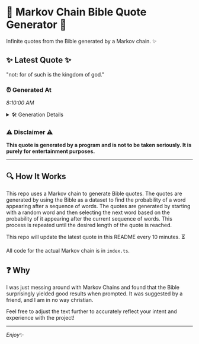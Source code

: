 # 📖 Markov Chain Bible Quote Generator 📖

Infinite quotes from the Bible generated by a Markov chain. ✨

## ✨ Latest Quote ✨
"not: for of such is the kingdom of god."

### ⏰ Generated At
*8:10:00 AM*

<details>
    <summary>🛠️ Generation Details</summary>
    <p>
        <strong>🌱 Seed:</strong> not:<br>
        <strong>🔄 Iterations:</strong> 8<br>
        <strong>📜 Context History:</strong><br>[ not: ]: for<br>[ not:, for ]: of<br>[ not:, for, of ]: such<br>[ not:, for, of, such ]: is<br>[ not:, for, of, such, is ]: the<br>[ not:, for, of, such, is, the ]: kingdom<br>[ for, of, such, is, the, kingdom ]: of<br>[ of, such, is, the, kingdom, of ]: god.<br>
    </p>
</details>

### ⚠️ Disclaimer ⚠️
**This quote is generated by a program and is not to be taken seriously. It is purely for entertainment purposes.**

---

## 🔍 How It Works

This repo uses a Markov chain to generate Bible quotes. The quotes are generated by using the Bible as a dataset to find the probability of a word appearing after a sequence of words. The quotes are generated by starting with a random word and then selecting the next word based on the probability of it appearing after the current sequence of words. This process is repeated until the desired length of the quote is reached.

This repo will update the latest quote in this README every 10 minutes. ⏳

All code for the actual Markov chain is in `index.ts`.

## ❓ Why

I was just messing around with Markov Chains and found that the Bible surprisingly yielded good results when prompted. 
It was suggested by a friend, and I am in no way christian.

Feel free to adjust the text further to accurately reflect your intent and experience with the project!

---

*Enjoy*✨
